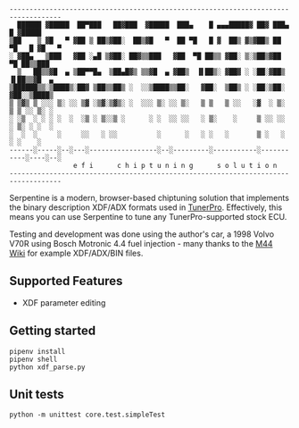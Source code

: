 ```
-----------------------------------------------------------------------------------
  ██████ ▓█████  ██▀███   ██▓███  ▓█████  ███▄    █ ▄▄▄█████▓ ██▓ ███▄    █ ▓█████ 
▒██    ▒ ▓█   ▀ ▓██ ▒ ██▒▓██░  ██▒▓█   ▀  ██ ▀█   █ ▓  ██▒ ▓▒▓██▒ ██ ▀█   █ ▓█   ▀ 
░ ▓██▄   ▒███   ▓██ ░▄█ ▒▓██░ ██▓▒▒███   ▓██  ▀█ ██▒▒ ▓██░ ▒░▒██▒▓██  ▀█ ██▒▒███   
  ▒   ██▒▒▓█  ▄ ▒██▀▀█▄  ▒██▄█▓▒ ▒▒▓█  ▄ ▓██▒  ▐▌██▒░ ▓██▓ ░ ░██░▓██▒  ▐▌██▒▒▓█  ▄ 
▒██████▒▒░▒████▒░██▓ ▒██▒▒██▒ ░  ░░▒████▒▒██░   ▓██░  ▒██▒ ░ ░██░▒██░   ▓██░░▒████▒
▒ ▒▓▒ ▒ ░░░ ▒░ ░░ ▒▓ ░▒▓░▒▓▒░ ░  ░░░ ▒░ ░░ ▒░   ▒ ▒   ▒ ░░   ░▓  ░ ▒░   ▒ ▒ ░░ ▒░ ░
░ ░▒  ░ ░ ░ ░  ░  ░▒ ░ ▒░░▒ ░      ░ ░  ░░ ░░   ░ ▒░    ░     ▒ ░░ ░░   ░ ▒░ ░ ░  ░
░  ░  ░     ░     ░░   ░ ░░          ░      ░   ░ ░   ░       ▒ ░   ░   ░ ░    ░   
------░-----░--░---░-----------------░--░---------░-----------░-----------░----░--░
                e f i      c h i p t u n i n g      s o l u t i o n
-----------------------------------------------------------------------------------
```
Serpentine is a modern, browser-based chiptuning solution that implements the
binary description XDF/ADX formats used in [TunerPro](https://tunerpro.net/).
Effectively, this means you can use Serpentine to tune any TunerPro-supported stock
ECU. 

Testing and development was done using the author's car, a 1998 Volvo V70R using
Bosch Motronic 4.4 fuel injection - many thanks to the [M44 Wiki](https://m44.fandom.com/wiki/M44_Wiki) for example XDF/ADX/BIN files.

## Supported Features
- XDF parameter editing

## Getting started
    pipenv install
    pipenv shell
    python xdf_parse.py

## Unit tests
    python -m unittest core.test.simpleTest
